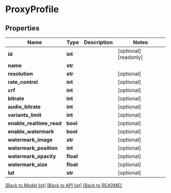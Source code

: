 # ProxyProfile

## Properties

Name | Type | Description | Notes
------------ | ------------- | ------------- | -------------
**id** | **int** |  | [optional] [readonly] 
**name** | **str** |  | 
**resolution** | **str** |  | [optional] 
**rate_control** | **int** |  | [optional] 
**crf** | **int** |  | [optional] 
**bitrate** | **int** |  | [optional] 
**audio_bitrate** | **int** |  | [optional] 
**variants_limit** | **int** |  | [optional] 
**enable_realtime_read** | **bool** |  | [optional] 
**enable_watermark** | **bool** |  | [optional] 
**watermark_image** | **str** |  | [optional] 
**watermark_position** | **int** |  | [optional] 
**watermark_opacity** | **float** |  | [optional] 
**watermark_size** | **float** |  | [optional] 
**lut** | **str** |  | [optional] 

[[Back to Model list]](../#documentation-for-models) [[Back to API list]](../#documentation-for-api-endpoints) [[Back to README]](../)


